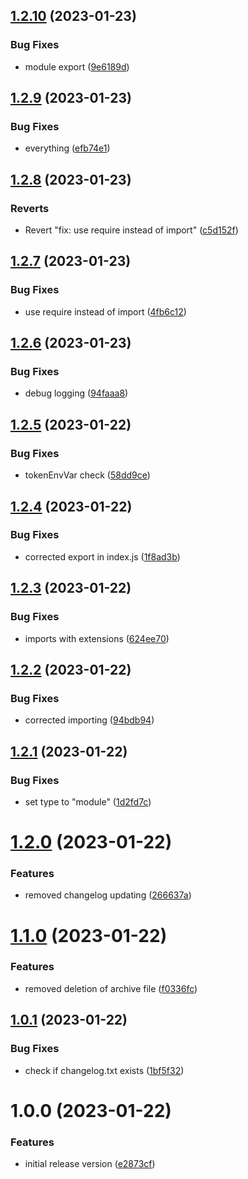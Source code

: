 ## [1.2.10](https://github.com/fgardt/semantic-release-factorio/compare/v1.2.9...v1.2.10) (2023-01-23)


### Bug Fixes

* module export ([9e6189d](https://github.com/fgardt/semantic-release-factorio/commit/9e6189d51a9930a36c5c6921b1a0d8a77d022803))

## [1.2.9](https://github.com/fgardt/semantic-release-factorio/compare/v1.2.8...v1.2.9) (2023-01-23)


### Bug Fixes

* everything ([efb74e1](https://github.com/fgardt/semantic-release-factorio/commit/efb74e11c1b330002a6072e12539a629b8fb0411))

## [1.2.8](https://github.com/fgardt/semantic-release-factorio/compare/v1.2.7...v1.2.8) (2023-01-23)


### Reverts

* Revert "fix: use require instead of import" ([c5d152f](https://github.com/fgardt/semantic-release-factorio/commit/c5d152f0d62f00df1aafbbe6550863d596ac66ca))

## [1.2.7](https://github.com/fgardt/semantic-release-factorio/compare/v1.2.6...v1.2.7) (2023-01-23)


### Bug Fixes

* use require instead of import ([4fb6c12](https://github.com/fgardt/semantic-release-factorio/commit/4fb6c128b8bb4b84e8ca325f956811a222c2db0c))

## [1.2.6](https://github.com/fgardt/semantic-release-factorio/compare/v1.2.5...v1.2.6) (2023-01-23)


### Bug Fixes

* debug logging ([94faaa8](https://github.com/fgardt/semantic-release-factorio/commit/94faaa8896041904fbc380bc992091642b29263e))

## [1.2.5](https://github.com/fgardt/semantic-release-factorio/compare/v1.2.4...v1.2.5) (2023-01-22)


### Bug Fixes

* tokenEnvVar check ([58dd9ce](https://github.com/fgardt/semantic-release-factorio/commit/58dd9ce2f044af701d30f0ac7de9dda5b1d435e9))

## [1.2.4](https://github.com/fgardt/semantic-release-factorio/compare/v1.2.3...v1.2.4) (2023-01-22)


### Bug Fixes

* corrected export in index.js ([1f8ad3b](https://github.com/fgardt/semantic-release-factorio/commit/1f8ad3bf43796069e94e88afbdedfc9f6178ac9d))

## [1.2.3](https://github.com/fgardt/semantic-release-factorio/compare/v1.2.2...v1.2.3) (2023-01-22)


### Bug Fixes

* imports with extensions ([624ee70](https://github.com/fgardt/semantic-release-factorio/commit/624ee701b22d1777c2ce00fb6a708c4fe8048eaf))

## [1.2.2](https://github.com/fgardt/semantic-release-factorio/compare/v1.2.1...v1.2.2) (2023-01-22)


### Bug Fixes

* corrected importing ([94bdb94](https://github.com/fgardt/semantic-release-factorio/commit/94bdb943ae215808e41104c98d30d4bb89391347))

## [1.2.1](https://github.com/fgardt/semantic-release-factorio/compare/v1.2.0...v1.2.1) (2023-01-22)


### Bug Fixes

* set type to "module" ([1d2fd7c](https://github.com/fgardt/semantic-release-factorio/commit/1d2fd7c17b3afbbe5340b5e79bf8e4ce24ee1c05))

# [1.2.0](https://github.com/fgardt/semantic-release-factorio/compare/v1.1.0...v1.2.0) (2023-01-22)


### Features

* removed changelog updating ([266637a](https://github.com/fgardt/semantic-release-factorio/commit/266637afd659f93fb92c18cc28562079acbc1f8c))

# [1.1.0](https://github.com/fgardt/semantic-release-factorio/compare/v1.0.1...v1.1.0) (2023-01-22)


### Features

* removed deletion of archive file ([f0336fc](https://github.com/fgardt/semantic-release-factorio/commit/f0336fcde93504f0ddabfeb62291dc323d0a922d))

## [1.0.1](https://github.com/fgardt/semantic-release-factorio/compare/v1.0.0...v1.0.1) (2023-01-22)


### Bug Fixes

* check if changelog.txt exists ([1bf5f32](https://github.com/fgardt/semantic-release-factorio/commit/1bf5f32809e95dc84acce8595ad658bf6b1d54bf))

# 1.0.0 (2023-01-22)


### Features

* initial release version ([e2873cf](https://github.com/fgardt/semantic-release-factorio/commit/e2873cf4f098608f1a39d9c555baac75f1a5801f))
